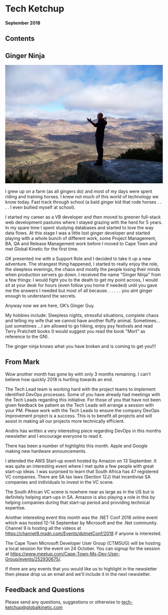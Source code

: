 # Tech Ketchup

#### September 2018

## Contents

## Ginger Ninja

![Kyle](KyleStore.jpg)

I grew up on a farm (as all gingers do) and most of my days were spent riding and training horses. I knew not much of this world of technology we know today. Fast track through school (a bald ginger kid that rode horses . . . .  I even bullied myself at school).

I started my career as a VB developer and then moved to greener full-stack web development pastures where I stayed grazing with the herd for 5 years. In my spare time I spent studying databases and started to love the way data flows. At this stage I was a little lost ginger developer and started playing with a whole bunch of different work, some Project Management, BA, QA and Release Management work before I moved to Cape Town and met Global Kinetic for the first time.

GK presented me with a Support Role and I decided to take it up a new adventure. The strangest thing happened, I started to really enjoy the role, the sleepless evenings, the chaos and mostly the people losing their minds when production servers go down. I received the name "Ginger Ninja" from a few things: I would fight you to the death to get my point across, I would sit at your desk for hours (even follow you home if needed) until you gave me the answers I needed but most of all because. . . . . . you aint ginger enough to understand the secrets.

Anyway now we are here, GK’s Ginger Guy.

My hobbies include: Sleepless nights, stressful situations, complete chaos and telling my wife that we cannot have another fluffy animal. Sometimes… just sometimes …I am allowed to go hiking, enjoy psy festivals and read Terry Pratchett books (I would suggest you read the book "Mort" as reference to the GN).

The ginger ninja knows what you have broken and is coming to get you!!!

## From Mark

Wow another month has gone by with only 3 months remaining. I can't believe how quickly 2018 is hurtling towards an end.

The Tech Lead team is working hard with the project teams to implement identified DevOps processes. Some of you have already had meetings with the Tech Leads regarding this initiative. For those of you that have not been given feedback be patient as the Tech Leads will arrange a session with your PM.
Please work with the Tech Leads to ensure the company DevOps improvement project is a success. This is to benefit all projects and will assist in making all our projects more technically efficient.

Andris has written a very interesting piece regarding DevOps in this months newsletter and I encourage everyone to read it.

There has been a number of highlights this month. Apple and Google making new hardware announcements.

I attended the AWS Start-up event hosted by Amazon on 13 September. It was quite an interesting event where I met quite a few people with great start-up ideas.
I was surprised to learn that South Africa has 47 registered VC companies. There are SA tax laws (Section 12J) that incentivise SA companies and individuals to invest in the VC scene.

The South African VC scene is nowhere near as large as in the US but is definitely helping start-ups in SA. Amazon is also playing a role in this by helping companies during that start-up period and providing technical expertise.

Another interesting event this month was the .NET Conf 2018 online event which was hosted 12-14 September by Microsoft and the .Net community. Channel 9 is hosting all the videos at <https://channel9.msdn.com/Events/dotnetConf/2018> if anyone is interested.

The Cape Town Microsoft Developer User Group (CTMSUG) will be hosting a local session for the event on 24 October. You can signup for the session at <https://www.meetup.com/Cape-Town-Ms-Dev-User-Group/events/252930675/>.

If there are any events that you would like us to highlight in the newsletter then please drop us an email and we'll include it in the next newsletter.

## Feedback and Questions

Please send any questions, suggestions or otherwise to tech-ketchup@globalkinetic.com